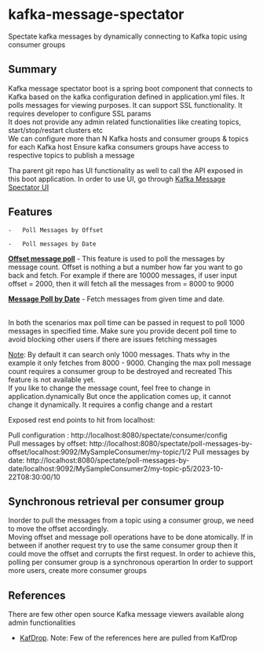 # kafka-message-spectator
Spectate kafka messages by dynamically connecting to Kafka topic using consumer groups

## Summary
Kafka message spectator boot is a spring boot component that connects to Kafka based on the kafka 
configuration defined in application.yml files. It polls messages for viewing purposes. It can support SSL functionality. It requires developer to configure SSL params
<br/>
It does not provide any admin related functionalities like creating topics, start/stop/restart clusters etc
<br/>
We can configure more than N Kafka hosts and consumer groups & topics for each Kafka host
Ensure kafka consumers groups have access to respective topics to publish a message

Tha parent git repo has UI functionality as well to call the API exposed in this boot application. In order to use UI, go through <a href="https://github.com/kotari4u/kafka-message-spectator/blob/phase-1/kafka-message-spectate-ui/README.md"> Kafka Message Spectator UI </a>

## Features
    -   Poll Messages by Offset
        
    -   Poll messages by Date

<B><u>Offset message poll</u></B> - This feature is used to poll the messages by message count. Offset is nothing a but a number how far you want to go back and fetch. For example if there are 10000 messages, if user input offset = 2000, then it will fetch all the messages from = 8000 to 9000

<B><u>Message Poll by Date</u></B> - Fetch messages from given time and date.

<br/>
In both the scenarios max poll time can be passed in request to poll 1000 messages in specified time. Make sure you provide decent poll time to avoid blocking other users if there are issues fetching messages


<u>Note</u>: By default it can search only 1000 messages. Thats why in the example it only fetches from 8000 - 9000. Changing the max poll message count requires a consumer group to be destroyed and recreated
This feature is not available yet.<br/> If you like to change the message count, feel free to change in application.dynamically
But once the application comes up, it cannot change it dynamically. It requires a config change and a restart

Exposed rest end points to hit from localhost:

Pull configuration : http://localhost:8080/spectate/consumer/config <br/>
Pull messages by offset: http://localhost:8080/spectate/poll-messages-by-offset/localhost:9092/MySampleConsumer/my-topic/1/2
Pull messages by date: http://localhost:8080/spectate/poll-messages-by-date/localhost:9092/MySampleConsumer2/my-topic-p5/2023-10-22T08:30:00/10

## Synchronous retrieval per consumer group
Inorder to pull the messages from a topic using a consumer group, we need to move the offset accordingly. 
<br/>
Moving offset and message poll operations have to be done atomically. If in between if another request try to use the same consumer group
then it could move the offset and corrupts the first request. In order to achieve this, polling per consumer group is a synchronous operartion
In order to support more users, create more consumer groups


## References
There are few other open source Kafka message viewers available along admin functionalities
- <a href="https://github.com/obsidiandynamics/kafdrop">KafDrop</a>. Note: Few of the references here are pulled from KafDrop

